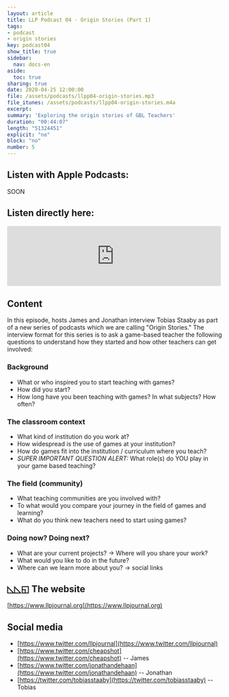 ```yaml
---
layout: article
title: LLP Podcast 04 - Origin Stories (Part 1)
tags:
- podcast
- origin stories
key: podcast04
show_title: true
sidebar:
  nav: docs-en
aside:
  toc: true
sharing: true
date: 2020-04-25 12:00:00
file: /assets/podcasts/llpp04-origin-stories.mp3
file_itunes: /assets/podcasts/llpp04-origin-stories.m4a
excerpt: 
summary: 'Exploring the origin stories of GBL Teachers'
duration: "00:44:07" 
length: "51324451" 
explicit: "no"
block: "no"
number: 5
---
```


## Listen with Apple Podcasts:

SOON


## Listen directly here:

<iframe src="https://archive.org/embed/llpp-04" width="500" height="140" frameborder="0" webkitallowfullscreen="true" mozallowfullscreen="true" allowfullscreen></iframe>

## Content

In this episode, hosts James and Jonathan interview Tobias Staaby as part of a new series of podcasts which we are calling "Origin Stories." The interview format for this series is to ask a game-based teacher the following questions to understand how they started and how other teachers can get involved:

### Background
- What or who inspired you to start teaching with games? 
- How did you start?
- How long have you been teaching with games? In what subjects? How often?

### The classroom context
- What kind of institution do you work at? 
- How widespread is the use of games at your institution? 
- How do games fit into the institution / curriculum where you teach?
- *SUPER IMPORTANT QUESTION ALERT:* What role(s) do YOU play in your game based teaching? 

### The field (community)
- What teaching communities are you involved with?
- To what would you compare your journey in the field of games and learning?
- What do you think new teachers need to start using games?

### Doing now? Doing next?
- What are your current projects? → Where will you share your work?
- What would you like to do in the future?
- Where can we learn more about you? → social links

## ◺◺◱ The website

[https://www.llpjournal.org](https://www.llpjournal.org)

## Social media

- [https://www.twitter.com/llpjournal](https://www.twitter.com/llpjournal)
- [https://www.twitter.com/cheapshot](https://www.twitter.com/cheapshot) -- James
- [https://www.twitter.com/jonathandehaan](https://www.twitter.com/jonathandehaan) -- Jonathan
- [https://twitter.com/tobiasstaaby](https://twitter.com/tobiasstaaby) -- Tobias